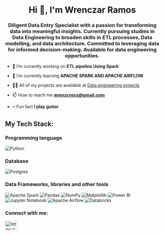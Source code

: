 <h1 align="center">Hi 👋, I'm Wrenczar Ramos</h1>
<h3 align="center">Diligent Data Entry Specialist with a passion for transforming data into meaningful insights. Currently pursuing studies in Data Engineering to broaden skills in ETL processes, Data modelling, and data architecture. Committed to leveraging data for informed decision-making. Available for data engineering opportunities.</h3>

- 🔭 I’m currently working on **ETL pipeline Using Spark**

- 🌱 I’m currently learning **APACHE SPARK AND APACHE AIRFLOW**

- 👨‍💻 All of my projects are available at [Data engineering projects](https://github.com/Crocsover/Data-Engineer/tree/main)

- 📫 How to reach me **wrenzcrocs@gmail.com**

- ⚡ Fun fact **I play guitar**

<h2 align="left">My Tech Stack:</h3>
<h3 align="left">Programming language</h3>

![Python](https://img.shields.io/badge/python-3670A0?style=for-the-badge&logo=python&logoColor=ffdd54)

<h3 align="left">Database</h3>

![Postgres](https://img.shields.io/badge/postgres-%23316192.svg?style=for-the-badge&logo=postgresql&logoColor=white)

<h3 align="left">Data Frameworks, libraries and other tools</h3>

![Apache Spark](https://img.shields.io/badge/Apache%20Spark-FDEE21?style=flat-square&logo=apachespark&logoColor=black)  ![Pandas](https://img.shields.io/badge/pandas-%23150458.svg?style=for-the-badge&logo=pandas&logoColor=white)  ![NumPy](https://img.shields.io/badge/numpy-%23013243.svg?style=for-the-badge&logo=numpy&logoColor=white)  ![Matplotlib](https://img.shields.io/badge/Matplotlib-%23ffffff.svg?style=for-the-badge&logo=Matplotlib&logoColor=black)  ![Power Bi](https://img.shields.io/badge/power_bi-F2C811?style=for-the-badge&logo=powerbi&logoColor=black)  ![Jupyter Notebook](https://img.shields.io/badge/jupyter-%23FA0F00.svg?style=for-the-badge&logo=jupyter&logoColor=white)  ![Apache Airflow](https://img.shields.io/badge/Apache%20Airflow-017CEE?style=for-the-badge&logo=Apache%20Airflow&logoColor=white)    ![Databricks](https://a11ybadges.com/badge?logo=databricks)

<h3 align="left">Connect with me:</h3>
<p align="left">
<a href="https://linkedin.com/in/https://www.linkedin.com/in/wrenczar-ramos-b3a993201/" target="blank"><img align="center" src="https://raw.githubusercontent.com/rahuldkjain/github-profile-readme-generator/master/src/images/icons/Social/linked-in-alt.svg" alt="https://www.linkedin.com/in/wrenczar-ramos-b3a993201/" height="30" width="40" /></a>
</p>
